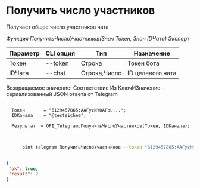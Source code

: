 ﻿---
sidebar_position: 6
---

# Получить число участников
 Получает общее число участников чата


*Функция ПолучитьЧислоУчастников(Знач Токен, Знач IDЧата) Экспорт*

  | Параметр | CLI опция | Тип | Назначение |
  |-|-|-|-|
  | Токен | --token | Строка | Токен бота |
  | IDЧата | --chat | Строка,Число | ID целевого чата |

  
  Возвращаемое значение:   Соответствие Из КлючИЗначение - сериализованный JSON ответа от Telegram

```bsl title="Пример кода"
	
  Токен       = "6129457865:AAFyzNYOAFbu...";
  IDКанала    = "@testsichee";
  
  Результат  = OPI_Telegram.ПолучитьЧислоУчастников(Токен, IDКанала);
	
```

```sh title="Пример команды CLI"
    
      oint telegram ПолучитьЧислоУчастников --token "6129457865:AAFyzNYOAFbu..." --chat %chat%


```


```json title="Результат"

{
 "ok": true,
 "result": 2
}

```
